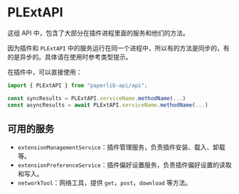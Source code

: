# PLExtAPI

这组 API 中，包含了大部分在插件进程里面的服务和他们的方法。

因为插件和 `PLExtAPI` 中的服务运行在同一个进程中，所以有的方法是同步的，有的是异步的。具体请在使用时参考类型提示。

在插件中，可以直接使用：

```typescript
import { PLExtAPI } from "paperlib-api/api";

const syncResults = PLExtAPI.serviceName.methodName(...)
const asyncResults = await PLExtAPI.serviceName.methodName(...)
```

## 可用的服务

- `extensionManagementService`：插件管理服务，负责插件安装、载入、卸载等。
- `extensionPreferenceService`：插件偏好设置服务，负责插件偏好设置的读取和写入。
- `networkTool`：网络工具，提供 `get`，`post`，`download` 等方法。